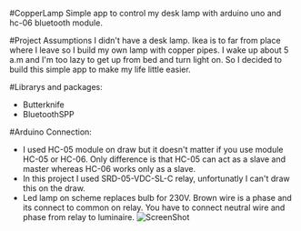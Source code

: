 #CopperLamp
Simple app to control my desk lamp with arduino uno and hc-06 bluetooth module.

#Project Assumptions
I didn't have a desk lamp. Ikea is to far from place where I leave so I build my own lamp with copper pipes.
I wake up about 5 a.m and I'm too lazy to get up from bed and turn light on. So I decided to build this simple app to make my life little easier.


#Librarys and packages:
- Butterknife 
- BluetoothSPP


#Arduino Connection:
- I used HC-05 module on draw but it doesn't matter if you use module HC-05 or HC-06. Only difference is that HC-05 can act as a slave and master whereas HC-06 works only as a slave.
- In this project I used SRD-05-VDC-SL-C relay, unfortunatly I can't draw this on the draw.
- Led lamp on scheme replaces bulb for 230V. Brown wire is a phase and its connect to common on relay. You have to connect neutral wire and phase from relay to luminaire. 
![ScreenShot](https://cloud.githubusercontent.com/assets/12597823/20869194/7f85d75e-ba6d-11e6-9720-a46804be87b8.png)

